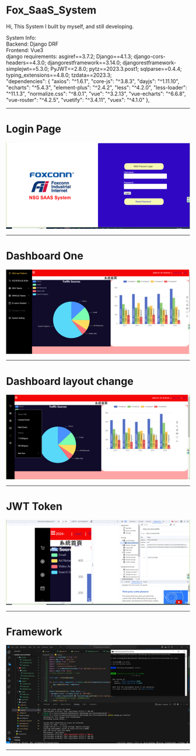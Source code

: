 # Fox_SaaS_System
Hi, This System I built by myself, and still developing.

<div>System Info: </div>
<div> Backend: Django DRF </div>
<div> Frontend: Vue3 </div>
<div> django requirements: 
asgiref==3.7.2;
Django==4.1.3;
django-cors-headers==4.3.0;
djangorestframework==3.14.0;
djangorestframework-simplejwt==5.3.0;
PyJWT==2.8.0;
pytz==2023.3.post1;
sqlparse==0.4.4;
typing_extensions==4.8.0;
tzdata==2023.3;
</div>
<div>
  "dependencies": {
    "axios": "^1.6.1",
    "core-js": "^3.8.3",
    "dayjs": "^1.11.10",
    "echarts": "^5.4.3",
    "element-plus": "^2.4.2",
    "less": "^4.2.0",
    "less-loader": "^11.1.3",
    "normalize.css": "^8.0.1",
    "vue": "^3.2.13",
    "vue-echarts": "^6.6.8",
    "vue-router": "^4.2.5",
    "vuetify": "^3.4.11",
    "vuex": "^4.1.0"
  },
</div>
<hr>
<h1> Login Page </h1>
<img height="auto" src="https://github.com/gostjoke/Fox_SaaS_System/blob/main/picture/login.png?raw=true">
<hr>
<h1> Dashboard One </h1>
<img height="auto" src="https://github.com/gostjoke/Fox_SaaS_System/blob/main/picture/Dashboard.png?raw=true">
<hr>
<h1> Dashboard layout change </h1>
<img height="auto" src="https://github.com/gostjoke/Fox_SaaS_System/blob/main/picture/Dashboard2.png?raw=true">
<hr>
<h1> JWT Token </h1>
<img height="auto" src="https://github.com/gostjoke/Fox_SaaS_System/blob/main/picture/JWT_token.png">
<hr>
<h1> Framework </h1>
<img height="auto" src="https://github.com/gostjoke/Fox_SaaS_System/blob/main/picture/Framework.png?raw=true">
<hr>






